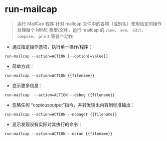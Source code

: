 # run-mailcap

> 运行 MailCap 程序
> 针对 mailcap 文件中的各项（或别名）使用给定的操作处理每个 MIME 类型/文件，运行 mailcap 的 `view`、 `see`、 `edit`、 `compose`、 `print` 等各个动作

- 通过指定操作选项，执行单一操作/程序：

`run-mailcap --action=ACTION [--option[=value]]`

- 简单方式：

`run-mailcap --action=ACTION {{filename}}`

- 显示更多信息：

`run-mailcap  --action=ACTION --debug {{filename}}`

- 忽略任何 “copiousoutput”指令，并转发输出内容到标准输出：

`run-mailcap --action=ACTION --nopager {{filename}}`

- 显示发现没有实际对其执行的命令：

`run-mailcap --action=ACTION --norun {{filename}}`

[#]: contributors: ([硬核老王（📺Linux中国）]，[jim.大团结]，[王兴宇，Linux 中國])